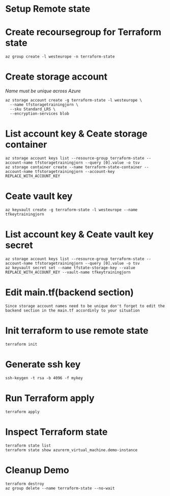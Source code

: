 # Setup Remote state

# Create recoursegroup for Terraform state
```
az group create -l westeurope -n terraform-state 
```

# Create storage account
*Name must be unique across Azure*

```
az storage account create -g terraform-state -l westeurope \
  --name tfstoragetrainingjorn \
  --sku Standard_LRS \
  --encryption-services blob
```

# List account key & Ceate storage container

```
az storage account keys list --resource-group terraform-state --account-name tfstoragetrainingjorn --query [0].value -o tsv
az storage container create --name terraform-state-container --account-name tfstoragetrainingjorn --account-key REPLACE_WITH_ACCOUNT_KEY
```
# Ceate vault key

```
az keyvault create -g terraform-state -l westeurope --name tfkeytrainingjorn
```

# List account key & Ceate vault key secret 
```
az storage account keys list --resource-group terraform-state --account-name tfstoragetrainingjorn --query [0].value -o tsv
az keyvault secret set --name tfstate-storage-key --value REPLACE_WITH_ACCOUNT_KEY --vault-name tfkeytrainingjorn
```

# Edit main.tf(backend section)

```
Since storage account names need to be unique don't forget to edit the backend section in the main.tf accordinly to your situation
```

# Init terraform to use remote state
```
terraform init
```

# Generate ssh key
```
ssh-keygen -t rsa -b 4096 -f mykey
```

# Run Terraform apply
```
terraform apply
```

# Inspect Terraform state
```
terraform state list
terraform state show azurerm_virtual_machine.demo-instance
```

# Cleanup Demo
```
terraform destroy
az group delete --name terraform-state --no-wait
```

